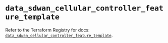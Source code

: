 # `data_sdwan_cellular_controller_feature_template`

Refer to the Terraform Registry for docs: [`data_sdwan_cellular_controller_feature_template`](https://registry.terraform.io/providers/ciscodevnet/sdwan/0.8.0/docs/data-sources/cellular_controller_feature_template).
